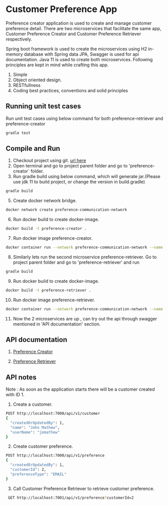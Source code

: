 # Customer Preference App

Preference creator application is used to create and manage customer preference detail.
There are two microservices that facilitate the same app, Customer Preference Creator and Customer Preference Retriever respectively.

Spring boot framework is used to create the microservices using H2 in-memory database with  Spring data JPA, Swagger is used for api documentation.
Java 11 is used to create both microservices. 
Following principles are kept in mind while crafting this app.

1.  Simple
2.	Object oriented design.
3.	RESTfullness 
4.	Coding best practices, conventions and solid principles

## Running unit test cases 
Run unit test cases using below command for both preference-retriever and  preference-creator
```bash
gradle test
```

## Compile and Run

1) Checkout project using git. [url here](https://github.com/subinkoovery/TG-Coding-Test.git)
2) Open terminal and go to project parent folder and go to 'preference-creator` folder.
3) Run gradle build using below command, which will generate jar.(Please use jdk 11 to build project, or change the version in build.gradle)


```bash
gradle build
```

5) Create docker network bridge.

```bash
docker network create preference-communication-network
```

6) Run docker build to create docker-image.

```bash
docker build -t preference-creator .
```

7) Run docker image preference-creator.
```bash
docker container run --network preference-communication-network --name preference-creator -p 7000:7000 preference-creator
```
8)  Similarly lets run the second microservice preference-retriever. Go to project parent folder and go to 'preference-retriever' and run

```bash
gradle build
```


9)  Run docker build to create docker-image.

```bash
docker build -t preference-retriever .
```

10) Run docker image preference-retriever.

```bash
docker container run --network preference-communication-network --name preference-retriever -p 7001:7001 preference-retriever
```

11) Now the 2 microservices are up , can try out the api through swagger mentioned in 'API documentation' section.

## API documentation
1) [Preference Creator](http://localhost:7000/swagger-ui/)

1) [Preference Retriever](http://localhost:7001/swagger-ui/)

## API notes
Note : As soon as the application starts there will be a customer created with ID 1.


1. Create a customer.


```bash
POST http://localhost:7000/api/v1/customer
{
  "createdOrUpdatedBy": 1,
  "name": "John Mathew",
  "userName": "jomathew"
}
```
2. Create customer preference.


```bash
POST http://localhost:7000/api/v1/preference
{
  "createdOrUpdatedBy": 1,
  "customerId": 2,
  "preferenceType": "EMAIL"
}
```
3. Call Customer Preference Retriever to retrieve customer preference.


```bash
 GET http://localhost:7001/api/v1/preference?customerId=2
```


